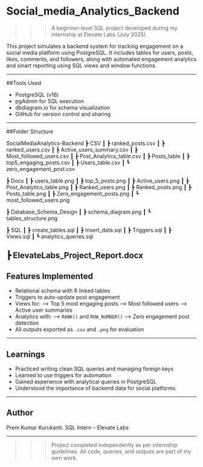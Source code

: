 # Social_media_Analytics_Backend
>>> A beginner-level SQL project developed during my internship at Elevate Labs (July 2025).

This project simulates a backend system for tracking engagement on a social media platform using PostgreSQL. It includes tables for users, posts, likes, comments, and followers, along with automated engagement analytics and smart reporting using SQL views and window functions.

---

##Tools Used

- PostgreSQL (v16)
- pgAdmin for SQL execution
- dbdiagram.io for schema visualization
- GitHub for version control and sharing

---

##Folder Structure

SocialMediaAnalytics-Backend
┣ CSV
┃ ┣ ranked_posts.csv
┃ ┣ ranked_users.csv
┃ ┣ Active_users_summary.csv
┃ ┣ Most_followed_users.csv
┃ ┣ Post_Analytics_table.csv
┃ ┣ Posts_table
┃ ┣ top5_engaging_posts.csv
┃ ┣ Users_table.csv
┃ ┗ zero_engagement_post.csv

┣ Docs
┃ ┣ users_table.png
┃ ┣ top_5_posts.png
┃ ┣ Active_users.png
┃ ┣ Post_Analytics_table.png
┃ ┣ Ranked_users.png
┃ ┣ Ranked_posts.png
┃ ┣ Posts_table.png
┃ ┣ Zero_engagement_posts.png
┃ ┗ most_followed_users.png

┣ Database_Schema_Design
┃ ┣ schema_diagram.png
┃ ┗ tables_structure.png

┣ SQL
┃ ┣ create_tables.sql
┃ ┣ Insert_data.sql
┃ ┣ Triggers.sql
┃ ┣ Views.sql
┃ ┗ analytics_queries.sql

┣ ElevateLabs_Project_Report.docx
---

##  Features Implemented

-  Relational schema with 6 linked tables
-  Triggers to auto-update post engagement
-  Views for:
  --> Top 5 most engaging posts
  --> Most followed users
  --> Active user summaries
-  Analytics with:
  --> `RANK()` and `ROW_NUMBER()`
  --> Zero engagement post detection
-  All outputs exported as `.csv` and `.png` for evaluation

---

## Learnings

- Practiced writing clean SQL queries and managing foreign keys
- Learned to use triggers for automation
- Gained experience with analytical queries in PostgreSQL
- Understood the importance of backend data for social platforms

---

## Author

Prem Kumar Kurukanti.
SQL Intern – Elevate Labs  

---

>>>  Project completed independently as per internship guidelines. All code, queries, and outputs are part of my own work.
